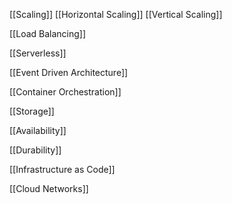 
[[Scaling]]
[[Horizontal Scaling]]
[[Vertical Scaling]]

[[Load Balancing]]

[[Serverless]]

[[Event Driven Architecture]]

[[Container Orchestration]]

[[Storage]]

[[Availability]]

[[Durability]]

[[Infrastructure as Code]]

[[Cloud Networks]]